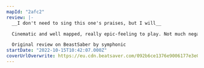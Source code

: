 ```yaml
---
mapId: "2afc2"
review: |-
  __I don't need to sing this one's praises, but I will__

  Cinematic and well mapped, really epic-feeling to play. Not much negative to say here.

  Original review on BeastSaber by symphonic
startDate: "2022-10-15T10:42:07.000Z"
coverUrlOverwrite: https://eu.cdn.beatsaver.com/092b6ce1376e9006177e3e0d486f37c6be8337d1.jpg
---
```

